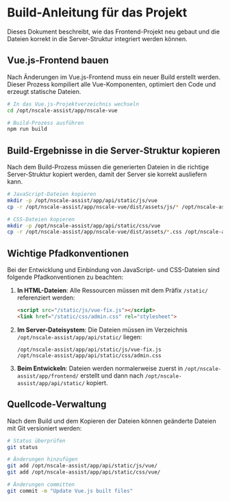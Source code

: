 # Build-Anleitung für das Projekt

Dieses Dokument beschreibt, wie das Frontend-Projekt neu gebaut und die Dateien korrekt in die Server-Struktur integriert werden können.

## Vue.js-Frontend bauen

Nach Änderungen im Vue.js-Frontend muss ein neuer Build erstellt werden. Dieser Prozess kompiliert alle Vue-Komponenten, optimiert den Code und erzeugt statische Dateien.

```bash
# In das Vue.js-Projektverzeichnis wechseln
cd /opt/nscale-assist/app/nscale-vue

# Build-Prozess ausführen
npm run build
```

## Build-Ergebnisse in die Server-Struktur kopieren

Nach dem Build-Prozess müssen die generierten Dateien in die richtige Server-Struktur kopiert werden, damit der Server sie korrekt ausliefern kann.

```bash
# JavaScript-Dateien kopieren
mkdir -p /opt/nscale-assist/app/api/static/js/vue
cp -r /opt/nscale-assist/app/nscale-vue/dist/assets/js/* /opt/nscale-assist/app/api/static/js/vue/

# CSS-Dateien kopieren
mkdir -p /opt/nscale-assist/app/api/static/css/vue
cp -r /opt/nscale-assist/app/nscale-vue/dist/assets/*.css /opt/nscale-assist/app/api/static/css/vue/
```

## Wichtige Pfadkonventionen

Bei der Entwicklung und Einbindung von JavaScript- und CSS-Dateien sind folgende Pfadkonventionen zu beachten:

1. **In HTML-Dateien**: Alle Ressourcen müssen mit dem Präfix `/static/` referenziert werden:
   ```html
   <script src="/static/js/vue-fix.js"></script>
   <link href="/static/css/admin.css" rel="stylesheet">
   ```

2. **Im Server-Dateisystem**: Die Dateien müssen im Verzeichnis `/opt/nscale-assist/app/api/static/` liegen:
   ```
   /opt/nscale-assist/app/api/static/js/vue-fix.js
   /opt/nscale-assist/app/api/static/css/admin.css
   ```

3. **Beim Entwickeln**: Dateien werden normalerweise zuerst in `/opt/nscale-assist/app/frontend/` erstellt und dann nach `/opt/nscale-assist/app/api/static/` kopiert.

## Quellcode-Verwaltung

Nach dem Build und dem Kopieren der Dateien können geänderte Dateien mit Git versioniert werden:

```bash
# Status überprüfen
git status

# Änderungen hinzufügen
git add /opt/nscale-assist/app/api/static/js/vue/
git add /opt/nscale-assist/app/api/static/css/vue/

# Änderungen committen
git commit -m "Update Vue.js built files"
```